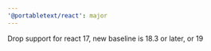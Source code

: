```yaml
---
'@portabletext/react': major
---
```


Drop support for react 17, new baseline is 18.3 or later, or 19
